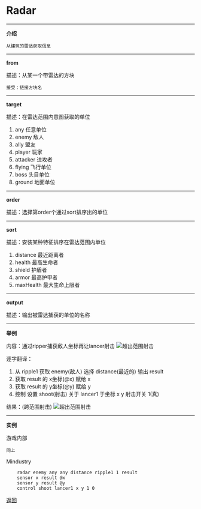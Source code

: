 # Radar

---

**介绍**

    从建筑的雷达获取信息

---

**from**

描述：从某一个带雷达的方块

    接受：链接方块名

---

**target**

描述：在雷达范围内意图获取的单位

1. any      任意单位
2. enemy    敌人
3. ally     盟友
4. player   玩家
5. attacker 进攻者
6. flying   飞行单位
7. boss     头目单位
8. ground   地面单位

---

**order**

描述：选择第order个通过sort排序出的单位

---

**sort**

描述：安装某种特征排序在雷达范围内单位

1. distance     最近距离者
2. health       最高生命者
3. shield       护盾者
4. armor        最高护甲者
5. maxHealth    最大生命上限者

---

**output**

描述：输出被雷达捕获的单位的名称

---

**举例**

内容：通过ripper捕获敌人坐标再让lancer射击
![超出范围射击](/Mindustry-guide/Guide/example/radar.png)

逐字翻译：
1. 从 ripple1 获取 enemy(敌人) 选择 distance(最近的) 输出 result
2. 获取 result 的 x坐标(@x) 赋给 x
3. 获取 result 的 y坐标(@y) 赋给 y
4. 控制 设置 shoot(射击) 关于 lancer1 于坐标 x y 射击开关 1(真)

结果：(跨范围射击)
![超出范围射击](/Mindustry-guide/Guide/img/radar.png)

---

**实例**

游戏内部
```
同上
```
Mindustry
```
    radar enemy any any distance ripple1 1 result
    sensor x result @x
    sensor y result @y
    control shoot lancer1 x y 1 0
```


[返回](https://lanluz.github.io/Mindustry-guide/)